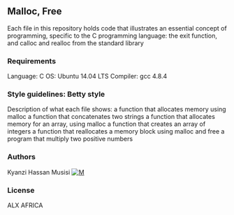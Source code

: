 ## Malloc, Free
Each file in this repository holds code that illustrates an essential concept of programming, specific to the C programming language: the exit function, and calloc and realloc from the standard library

### Requirements
Language: C
OS: Ubuntu 14.04 LTS
Compiler: gcc 4.8.4

### Style guidelines: Betty style
Description of what each file shows:
a function that allocates memory using malloc
a function that concatenates two strings
a function that allocates memory for an array, using malloc
a function that creates an array of integers
a function that reallocates a memory block using malloc and free
a program that multiply two positive numbers

### Authors
Kyanzi Hassan Musisi [![M](https://upload.wikimedia.org/wikipedia/fr/thumb/c/c8/Twitter_Bird.svg/30px-Twitter_Bird.svg.png)](https://twitter.com/hassan_kyanzi)

### License
ALX AFRICA
